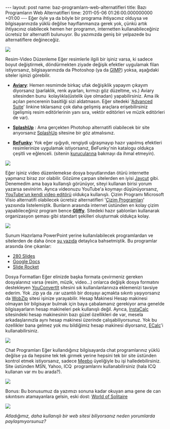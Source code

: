 --- layout: post name: baz-programlarn-web-alternatifleri title: Bazı Programların Web Alternatifleri time: 2011-05-06 01:26:00.000000000 +01:00 --- Eğer öyle ya da böyle bir programa ihtiyacınız olduysa ve bilgisayarınızda yüklü değilse hayıflanmanıza gerek yok, çünkü artık ihtiyacınız olabilecek hemen her programın, internetten kullanabileceğiniz ücretsiz bir alternatifi bulunuyor. Bu yazımızda geniş bir yelpazede bu alternatiflere değineceğiz.

[![](http://4.bp.blogspot.com/-9RV2vy4Dvj0/TcNA9-fH3JI/AAAAAAAAA60/BoGiFS09NnA/s320/abi-abidas.jpg)](http://4.bp.blogspot.com/-9RV2vy4Dvj0/TcNA9-fH3JI/AAAAAAAAA60/BoGiFS09NnA/s1600/abi-abidas.jpg)

[](http://www.meebo.com/ppstatic/img/protocols.png)

Resim-Video Düzenleme
Eğer resimlerle ilgili bir işiniz varsa, ki sadece boyut değiştirmek, döndürmekten ziyade değişik efektler uygulamak filan istiyorsanız, bilgisayarınızda da Photoshop (ya da [GIMP](http://www.gimp.org/)) yoksa, aşağıdaki siteler işinizi görebilir.

-   **[Aviary](http://www.aviary.com/)**: Hemen resmimde birkaç ufak değişiklik yapayım çıkayım diyorsanız (parlaklık, renk ayarları, kırmızı göz düzeltme, vs.) Aviary sitesinden bunu  kolaylıkla(üstelik üye olmadan) yapabilirsiniz. Ama ilk açılan pencerenin basitliği sizi aldatmasın. Eğer sitedeki '[Advanced Suite](http://www.aviary.com/#sectionadvanced)' linkine tıklarsanız çok daha gelişmiş araçlara erişebilirsiniz (gelişmiş resim editörlerinin yanı sıra, vektör editörleri ve müzik editörleri de var).

-   **[SplashUp](http://www.splashup.com/)** : Ama gerçekten Photohop alternatifi olabilecek bir site arıyorsanız [SplashUp](http://www.splashup.com/) sitesine bir göz atmalısınız.
-   **[BeFunky](http://www.befunky.com/)**: Yok eğer ışığıydı, rengiydi uğraşmayıp hazır yapılmış efektleri resimlerinize uygulamak istiyorsanız, BeFunky'nin katalogu oldukça çeşitli ve eğlenceli. (sitenin [kurucularına](http://www.befunky.com/about-us/) bakmayı da ihmal etmeyin).

[![](http://1.bp.blogspot.com/-9eEGBSCnVuc/TcMjg0a7tFI/AAAAAAAAA6k/FM-kuScew6I/s320/befunky.png)](http://www.befunky.com/)

Eğer işiniz video düzenlemekse dosya boyutlarından ötürü internette yapmanız biraz zor olabilir. Gözüme çarpan sitelerden en iyisi [Jaycut](http://jaycut.com/) gibi.  Denemedim ama baya kullanışlı görünüyor, siteyi kullanan birisi yorum yazarsa sevinirim. Ayrıca videonuzu YouTube'a koymayı düşünüyorsanız, [YouTube'un kendi video editörü](http://www.youtube.com/editor) oldukça kullanışlı.
Çizim Programı
Microsoft Visio alternatifi olabilecek ücretsiz alternatifleri '[Çizim Programları](http://asuyatuyolar.blogspot.com/2011/01/cizim-pogramlar.html)' yazısında listelemiştik. Bunların arasında internet üstünden en kolay çizim yapabileceğiniz program bence **[Gliffy](http://www.gliffy.com/)**. Sitedeki hazır şablonları kullanarak organizasyon şeması gibi standart şekilleri oluşturmak oldukça kolay.

[![](http://3.bp.blogspot.com/-Kps31wrYnvk/TTw0Um7fVLI/AAAAAAAAAuU/aAHJHY_61fA/s200/org_chart_example.png)](http://www.gliffy.com/)

Sunum Hazırlama
PowerPoint yerine kullanılabilecek programlardan ve sitelerden de daha önce [şu yazıda](http://asuyatuyolar.blogspot.com/2011/01/powerpoint-alternatifleri.html) detaylıca bahsetmiştik. Bu programlar arasında öne çıkanlar:

-   [280 Slides](http://280slides.com/)
-   [Google Docs](http://docs.google.com/)
-   [Slide Rocket](http://www.sliderocket.com/)

Dosya Formatları
Eğer elinizde başka formata çevirmeniz gereken dosyalarınız varsa (resim, müzik, video...) onlarca değişik dosya formatını destekleyen [YouConvertIt](http://www.youconvertit.com/ConvertFiles.aspx) sitesini sık kullanılanlarınıza eklemenizi tavsiye ederim. Yok .zip ya da .rar uzantılı bir dosyayı açmakta sıkıntı yaşıyorsanız da [WobZip](http://www.wobzip.org/) sitesi işinize yarayabilir.
Hesap Makinesi
Hesap makinesi olmayan bir bilgisayar bulmak için baya çabalamanız gerekiyor ama genelde bilgisayarların hesap makineleri pek kullanışlı değil. Ayrıca, [InstaCalc](http://instacalc.com/) sitesindeki hesap makinesinin bazı güzel özellikleri de var, mesela arkadaşlarınızla aynı hesap makinesi üzerinde çalışabiliyorsunuz. Yok bu özellikler bana gelmez yok mu bildiğimiz hesap makinesi diyorsanız, [ECalc](http://www.ecalc.com/)'i kullanabilirsiniz.

[![](http://3.bp.blogspot.com/-jkF3VapZsz0/TcM2Q84unAI/AAAAAAAAA6o/WrEvNaS0tyw/s320/instacalc.png)](http://instacalc.com/)

Chat Programları
Eğer kullandığınız bilgisayarda chat programlarınız yüklü değilse ya da hepsine tek tek girmek yerine hepsini tek bir site üstünden kontrol etmek istiyorsanız, sadece [Meebo](http://www.meebo.com/) üyeliğiyle bu işi halledebilirsiniz. Site üstünden MSN, Yahoo, ICQ  programlarını kullanabilirsiniz (hala ICQ kullanan var mı bu arada?).

[![](http://www.meebo.com/ppstatic/img/protocols.png)](http://www.meebo.com/)

[](http://www.gliffy.com/)
Bonus:
Bu bonusumuz da yazımızı sonuna kadar okuyan ama gene de can sıkıntısını atamayanlara gelsin, eski dost: [World of Solitaire](http://worldofsolitaire.com/)

[![](http://4.bp.blogspot.com/-jj9v-31H9u4/TcM6Gfi1Q0I/AAAAAAAAA6s/sEKA_LSaMHg/s320/solitaire.png)](http://4.bp.blogspot.com/-jj9v-31H9u4/TcM6Gfi1Q0I/AAAAAAAAA6s/sEKA_LSaMHg/s1600/solitaire.png)

*Atladığımız, daha kullanışlı bir web sitesi biliyorsanız neden yorumlarda paylaşmıyorsunuz?*
[
](http://www.wobzip.org/)
